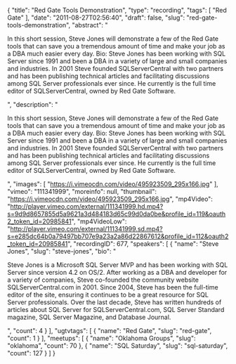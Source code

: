 {
  "title": "Red Gate Tools Demonstration",
  "type": "recording",
  "tags": [
    "Red Gate"
  ],
  "date": "2011-08-27T02:56:40",
  "draft": false,
  "slug": "red-gate-tools-demonstration",
  "abstract": "<p>In this short session, Steve Jones will demonstrate a few of the Red Gate tools that can save you a tremendous amount of time and make your job as a DBA much easier every day. Bio: Steve Jones has been working with SQL Server since 1991 and been a DBA in a variety of large and small companies and industries. In 2001 Steve founded SQLServerCentral with two partners and has been publishing technical articles and facilitating discussions among SQL Server professionals ever since. He currently is the full time editor of SQLServerCentral, owned by Red Gate Software.</p>",
  "description": "<p>In this short session, Steve Jones will demonstrate a few of the Red Gate tools that can save you a tremendous amount of time and make your job as a DBA much easier every day. Bio: Steve Jones has been working with SQL Server since 1991 and been a DBA in a variety of large and small companies and industries. In 2001 Steve founded SQLServerCentral with two partners and has been publishing technical articles and facilitating discussions among SQL Server professionals ever since. He currently is the full time editor of SQLServerCentral, owned by Red Gate Software.</p>",
  "images": [
    "https://i.vimeocdn.com/video/495923509_295x166.jpg"
  ],
  "vimeo": "111341999",
  "moreinfo": null,
  "thumbnail": "https://i.vimeocdn.com/video/495923509_295x166.jpg",
  "mp4Video": "http://player.vimeo.com/external/111341999.hd.mp4?s=9d9d8657855d5a9621a3d484183d65c99d0da0be&profile_id=119&oauth2_token_id=20985841",
  "mp4VideoLow": "http://player.vimeo.com/external/111341999.sd.mp4?s=e285dc64b0a79497bb707e9a23a2a86d22867612&profile_id=112&oauth2_token_id=20985841",
  "recordingID": 677,
  "speakers": [
    {
      "name": "Steve Jones",
      "slug": "steve-jones",
      "bio": "<p>Steve Jones is a Microsoft SQL Server MVP and has been working with SQL Server since version 4.2 on OS/2. After working as a DBA and developer for a variety of companies, Steve co-founded the community website SQLServerCentral.com in 2001. Since 2004, Steve has been the full-time editor of the site, ensuring it continues to be a great resource for SQL Server professionals. Over the last decade, Steve has written hundreds of articles about SQL Server for SQLServerCentral.com, SQL Server Standard magazine, SQL Server Magazine, and Database Journal.</p>",
      "count": 4
    }
  ],
  "ugtvtags": [
    {
      "name": "Red Gate",
      "slug": "red-gate",
      "count": 1
    }
  ],
  "meetups": [
    {
      "name": "Oklahoma Groups",
      "slug": "oklahoma",
      "count": 70
    },
    {
      "name": "SQL Saturday",
      "slug": "sql-saturday",
      "count": 127
    }
  ]
}